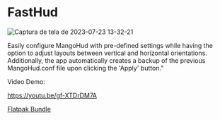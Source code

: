 # FastHud
![Captura de tela de 2023-07-23 13-32-21](https://github.com/fastoslinux/FastHud/assets/17401812/8dd7a41c-079a-4002-8531-d49544222a4e)


Easily configure MangoHud with pre-defined settings while having the option to adjust layouts between vertical and horizontal orientations. Additionally, the app automatically creates a backup of the previous MangoHud.conf file upon clicking the 'Apply' button."

Video Demo:

https://youtu.be/gf-XTDrDM7A

[Flatpak Bundle](https://github.com/fastoslinux/FastHud/releases/download/0.1/io.github.fastoslinux.fasthud.flatpak)

